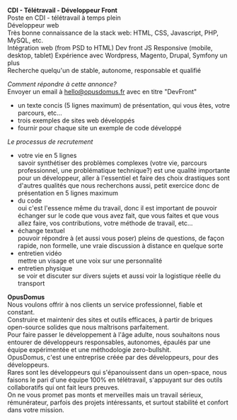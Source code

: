 **CDI - Télétravail - Développeur Front**  
Poste en CDI - télétravail à temps plein  
Développeur web  
Très bonne connaissance de la stack web: HTML, CSS, Javascript, PHP, MySQL, etc.  
Intégration web (from PSD to HTML)
Dev front JS
Responsive (mobile, desktop, tablet)
Expérience avec Wordpress, Magento, Drupal, Symfony un plus  
Recherche quelqu'un de stable, autonome, responsable et qualifié  

*Comment répondre à cette annonce?*  
Envoyer un email à hello@opusdomus.fr avec en titre "DevFront"   
- un texte concis (5 lignes maximum) de présentation, qui vous êtes, votre parcours, etc...  
- trois exemples de sites web développés  
- fournir pour chaque site un exemple de code développé  

*Le processus de recrutement*  
- votre vie en 5 lignes  
savoir synthétiser des problèmes complexes (votre vie, parcours professionnel, une problématique technique?) est une qualité importante pour un développeur, aller à l'essentiel et faire des choix drastiques sont d'autres qualités que nous recherchons aussi, petit exercice donc de présentation en 5 lignes maximum  
- du code  
oui c'est l'essence même du travail, donc il est important de pouvoir échanger sur le code que vous avez fait, que vous faites et que vous allez faire, vos contributions, votre méthode de travail, etc...  
- échange textuel  
pouvoir répondre à (et aussi vous poser) pleins de questions, de façon rapide, non formelle, une vraie discussion à distance en quelque sorte  
- entretien vidéo  
mettre un visage et une voix sur une personnalité  
- entretien physique  
se voir et discuter sur divers sujets et aussi voir la logistique réelle du transport  

**OpusDomus**  
Nous voulons offrir à nos clients un service professionnel, fiable et constant.   
Construire et maintenir des sites et outils efficaces, à partir de briques open-source solides que nous maîtrisons parfaitement.  
Pour faire passer le développement à l'âge adulte, nous souhaitons nous entourer de développeurs responsables, autonomes, épaulés par une équipe expérimentée et une méthodologie zero-bullshit.  
OpusDomus, c'est une entreprise créée par des développeurs, pour des développeurs.   
Rares sont les développeurs qui s'épanouissent dans un open-space, nous faisons le pari d'une équipe 100% en télétravail, s'appuyant sur des outils collaboratifs qui ont fait leurs preuves.  
On ne vous promet pas monts et merveilles mais un travail sérieux, rémunérateur, parfois des projets intéressants, et surtout stabilité et confort dans votre mission.
